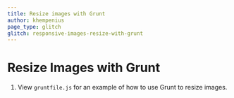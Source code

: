 ```yaml
---
title: Resize images with Grunt
author: khempenius
page_type: glitch
glitch: responsive-images-resize-with-grunt
---
```


# Resize Images with Grunt

1. View `gruntfile.js` for an example of how to use Grunt to resize images.